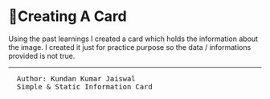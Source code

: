# 🎴Creating A Card


Using the past learnings I created a card which holds the information about the image. I created it just for practice purpose so the data / informations provided is not true.


<hr>
<pre>
  Author: Kundan Kumar Jaiswal
  Simple & Static Information Card
</pre>